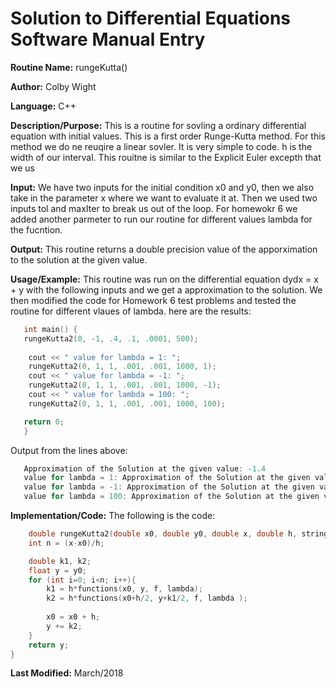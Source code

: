 # Solution to Differential Equations Software Manual Entry


**Routine Name:**      rungeKutta()

**Author:** Colby Wight

**Language:** C++

**Description/Purpose:** This is a routine for sovling a ordinary differential equation with initial values. This is a first order Runge-Kutta method. For this method we do ne reuqire a linear sovler. It is very simple to code. h is the width of our interval. This rouitne is similar to the Explicit Euler excepth that we us

**Input:** We have two inputs for the initial condition x0 and y0, then we also take in the parameter x where we want to evaluate it at. Then we used two inputs tol and maxIter to break us out of the loop. For homewokr 6 we added another parmeter to run our routine for different values lambda for the fucntion. 

**Output:** This routine returns a double precision value of the apporximation to the solution at the given value.

**Usage/Example:** This routine was run on the differential equation dydx = x + y with the following inputs and we get a approximation to the solution. We then modified the code for Homework 6 test problems and tested the routine for different vlaues of lambda. here are the results: 

```C++
   int main() {
   rungeKutta2(0, -1, .4, .1, .0001, 500);
   
    cout << " value for lambda = 1: ";
    rungeKutta2(0, 1, 1, .001, .001, 1000, 1);
    cout << " value for lambda = -1: ";
    rungeKutta2(0, 1, 1, .001, .001, 1000, -1);
    cout << " value for lambda = 100: ";
    rungeKutta2(0, 1, 1, .001, .001, 1000, 100);

   return 0;
   }
```

Output from the lines above:
```C++
   Approximation of the Solution at the given value: -1.4
   value for lambda = 1: Approximation of the Solution at the given value: 1.4985
   value for lambda = -1: Approximation of the Solution at the given value: 0.501499
   value for lambda = 100: Approximation of the Solution at the given value: 50.8501
```

**Implementation/Code:** The following is the code:

```C++
    double rungeKutta2(double x0, double y0, double x, double h, string f, double lambda){
    int n = (x-x0)/h;

    double k1, k2;
    float y = y0;
    for (int i=0; i<n; i++){
        k1 = h*functions(x0, y, f, lambda);
        k2 = h*functions(x0+h/2, y+k1/2, f, lambda );
        
        x0 = x0 + h;
        y += k2;
    }
    return y;
}
```

**Last Modified:** March/2018
